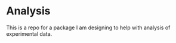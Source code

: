 Analysis
========

This is a repo for a package I am designing to help with analysis of experimental data.